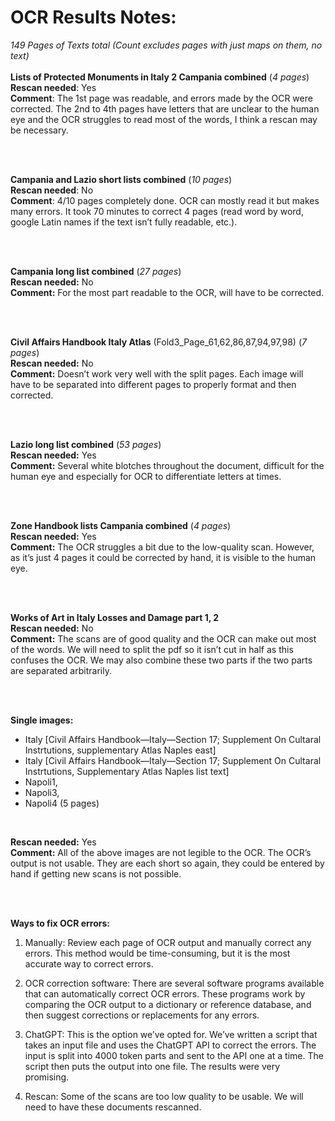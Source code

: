 # OCR Results Notes:

*149 Pages of Texts total (Count excludes pages with just maps on them, no text)*
<br> 
<br> 
**Lists of Protected Monuments in Italy 2 Campania combined** (*4 pages*)                
**Rescan needed**: Yes
<br> 
**Comment**: The 1st page was readable, and errors made by the OCR were corrected. The 2nd to 4th pages have letters that are unclear to the human eye and the OCR struggles to read most of the words, I think a rescan may be necessary.

<br> 
<br> 

**Campania and Lazio short lists combined** (*10 pages*)
<br>
**Rescan needed**: No
<br> 
**Comment**: 4/10 pages completely done. OCR can mostly read it but makes many errors. It took 70 minutes to correct 4 pages (read word by word, google Latin names if the text isn’t fully readable, etc.). 

<br> 
<br> 

**Campania long list combined** (*27 pages*)
<br> 
**Rescan needed:** No
<br> 
**Comment:** For the most part readable to the OCR, will have to be corrected.

<br> 
<br> 

**Civil Affairs Handbook Italy Atlas** (Fold3_Page_61,62,86,87,94,97,98) (*7 pages*)
<br> 
**Rescan needed:** No
<br> 
**Comment:** Doesn’t work very well with the split pages. Each image will have to be separated into different pages to properly format and then corrected.

<br> 
<br> 

**Lazio long list combined** (*53 pages*)
<br> 
**Rescan needed:** Yes
<br> 
**Comment:** Several white blotches throughout the document, difficult for the human eye and especially for OCR to differentiate letters at times.

<br> 
<br> 

**Zone Handbook lists Campania combined** (*4 pages*)
<br>
**Rescan needed:** Yes
<br> 
**Comment:** The OCR struggles a bit due to the low-quality scan. However, as it’s just 4 pages it could be corrected by hand, it is visible to the human eye.

<br> 
<br> 

**Works of Art in Italy Losses and Damage part 1, 2**
<br> 
**Rescan needed:** No
<br> 
**Comment:** The scans are of good quality and the OCR can make out most of the words. We will need to split the pdf so it isn’t cut in half as this confuses the OCR. We may also combine these two parts if the two parts are separated arbitrarily.

<br> 
<br> 

**Single images:**
- Italy [Civil Affairs Handbook—Italy—Section 17; Supplement On Cultaral Instrtutions, supplementary   Atlas Naples east]
- Italy [Civil Affairs Handbook—Italy—Section 17; Supplement On Cultaral Instrtutions, Supplementary Atlas Naples list text]
- Napoli1,
- Napoli3,
- Napoli4
(5 pages)
<br> 

**Rescan needed:** Yes
<br> 
**Comment:** All of the above images are not legible to the OCR. The OCR’s output is not usable. They are each short so again, they could be entered by hand if getting new scans is not possible.

<br> 
<br> 

**Ways to fix OCR errors:**
1. Manually: Review each page of OCR output and manually correct any errors. This method would be time-consuming, but it is the most accurate way to correct errors.
 
2. OCR correction software: There are several software programs available that can automatically correct OCR errors. These programs work by comparing the OCR output to a dictionary or reference database, and then suggest corrections or replacements for any errors.
3. ChatGPT: This is the option we’ve opted for. We’ve written a script that takes an input file and uses the ChatGPT API to correct the errors. The input is split into 4000 token parts and sent to the API one at a time. The script then puts the output into one file. The results were very promising.
 
4. Rescan: Some of the scans are too low quality to be usable. We will need to have these documents rescanned.

